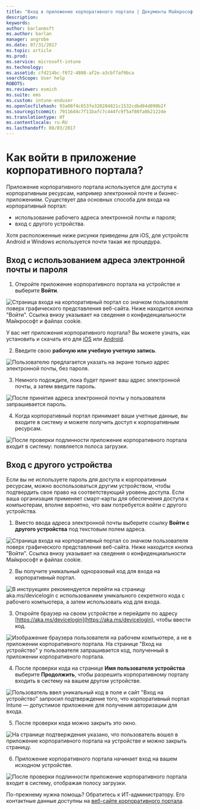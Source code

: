 ```yaml
---
title: "Вход в приложение корпоративного портала | Документы Майкрософт"
description: 
keywords: 
author: barlanmsft
ms.author: barlan
manager: angrobe
ms.date: 07/31/2017
ms.topic: article
ms.prod: 
ms.service: microsoft-intune
ms.technology: 
ms.assetid: cfd214bc-f072-4808-af2e-a3cbf7af9bca
searchScope: User help
ROBOTS: 
ms.reviewer: esmich
ms.suite: ems
ms.custom: intune-enduser
ms.openlocfilehash: 93a08f4c653fe320284821c1532cdbd84d090b2f
ms.sourcegitcommit: 79116d4c7f11bafc7c444fc9f5af80fa0b21224e
ms.translationtype: HT
ms.contentlocale: ru-RU
ms.lasthandoff: 08/03/2017
---
```

# <a name="how-do-i-sign-in-to-the-company-portal-app---user-story-1132123--"></a>Как войти в приложение корпоративного портала? <!--User Story 1132123-->

Приложение корпоративного портала используется для доступа к корпоративным ресурсам, например электронной почте и бизнес-приложениям. Существует два основных способа для входа на корпоративный портал:

* использование рабочего адреса электронной почты и пароля;
* вход с другого устройства.

Хотя расположенные ниже рисунки приведены для iOS, для устройств Android и Windows используется почти такая же процедура.

## <a name="signing-in-with-your-email-address-and-password"></a>Вход с использованием адреса электронной почты и пароля

1. Откройте приложение корпоративного портала на устройстве и выберите **Войти**.

  ![Страница входа на корпоративный портал со значком пользователя поверх графического представления веб-сайта. Ниже находится кнопка "Войти". Ссылка внизу указывает на сведения о конфиденциальности Майкрософт и файлах cookie.](/intune/media/cp_ios_aad_signin_after_1704_001.png)

  У вас нет приложения корпоративного портала? Вы можете узнать, как установить и скачать его для [iOS](install-and-sign-in-to-the-intune-company-portal-app-ios.md) или [Android](install-the-company-portal-app-android.md).

2. Введите свою **рабочую или учебную учетную запись**.

  ![Пользователю предлагается указать на экране только адрес электронной почты, без пароля.](/intune/media/cp_ios_aad_signin_after_1704_002.png)

3. Немного подождите, пока будет принят ваш адрес электронной почты, а затем введите пароль.

  ![После принятия адреса электронной почты у пользователя запрашивается пароль.](/intune/media/cp_ios_aad_signin_after_1704_003.png)

4. Когда корпоративный портал принимает ваши учетные данные, вы входите в систему и можете получить доступ к корпоративным ресурсам.   

  ![После проверки подлинности приложение корпоративного портала входит в систему: появляется полоса загрузки.](/intune/media/cp_ios_aad_signin_from_another_device_after_1704_007.png)

## <a name="signing-in-from-another-device"></a>Вход с другого устройства

Если вы не используете пароль для доступа к корпоративным ресурсам, можно воспользоваться другим устройством, чтобы подтвердить свое право на соответствующий уровень доступа. Если ваша организация применяет смарт-карты для обеспечения доступа к компьютерам, вполне вероятно, что вам потребуется войти с другого устройства.

1. Вместо ввода адреса электронной почты выберите ссылку **Войти с другого устройства** под текстовым полем адреса.

  ![Страница входа на корпоративный портал со значком пользователя поверх графического представления веб-сайта. Ниже находится кнопка "Войти". Ссылка внизу указывает на сведения о конфиденциальности Майкрософт и файлах cookie.](/intune/media/cp_ios_aad_signin_from_another_device_after_1704_001.png)

2. Вы получите уникальный одноразовый код для входа на корпоративный портал.

  ![В инструкциях рекомендуется перейти на страницу aka.ms/devicelogin с использованием уникального секретного кода с рабочего компьютера, а затем использовать код для входа.](/intune/media/cp_ios_aad_signin_from_another_device_after_1704_003.png)

3. Откройте браузер на своем устройстве и перейдите по адресу [https://aka.ms/devicelogin](https://aka.ms/devicelogin), чтобы ввести код.

  ![Изображение браузера пользователя на рабочем компьютере, а не в приложении корпоративного портала. На странице "Вход на устройство" у пользователя запрашивается код, полученный в приложении корпоративного портала.](/intune/media/cp_ios_aad_signin_from_another_device_after_1704_004.png)

4. После проверки кода на странице **Имя пользователя устройства** выберите __Продолжить__, чтобы разрешить корпоративному порталу входить в систему на вашем другом устройстве.

  ![Пользователь ввел уникальный код в поле и сайт "Вход на устройство" запросил подтверждение того, что корпоративный портал Intune — допустимое приложение для получения авторизации для входа.](/intune/media/cp_ios_aad_signin_from_another_device_after_1704_005.png)

5. После проверки кода можно закрыть это окно.

  ![На странице подтверждения указано, что пользователь вошел в приложение корпоративного портала на устройстве и можно закрыть страницу.](/intune/media/cp_ios_aad_signin_from_another_device_after_1704_006.png)

6. Приложение корпоративного портала начинает вход на вашем исходном устройстве.

  ![После проверки подлинности приложение корпоративного портала входит в систему, отображая полосу загрузки.](/intune/media/cp_ios_aad_signin_from_another_device_after_1704_007.png)

По-прежнему нужна помощь? Обратитесь к ИТ-администратору. Его контактные данные доступны на [веб-сайте корпоративного портала](http://portal.manage.microsoft.com).
